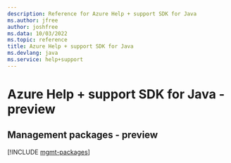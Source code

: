 ```yaml
---
description: Reference for Azure Help + support SDK for Java
ms.author: jfree
author: joshfree
ms.data: 10/03/2022
ms.topic: reference
title: Azure Help + support SDK for Java
ms.devlang: java
ms.service: help+support
---
```

# Azure Help + support SDK for Java - preview

## Management packages - preview
[!INCLUDE [mgmt-packages](help-+-support-mgmt-index.md)]